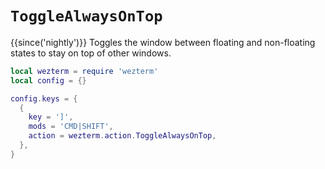 # `ToggleAlwaysOnTop`

{{since('nightly')}}
Toggles the window between floating and non-floating states to stay on top of other windows.

```lua
local wezterm = require 'wezterm'
local config = {}

config.keys = {
  {
    key = ']',
    mods = 'CMD|SHIFT',
    action = wezterm.action.ToggleAlwaysOnTop,
  },
}
```


